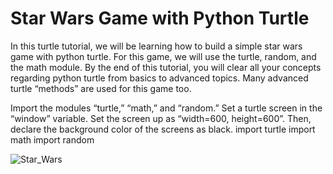 # Star Wars Game with Python Turtle

In this turtle tutorial, we will be learning how to build a simple star wars game with python turtle. For this game, we will use the turtle, random, and the math module. By the end of this tutorial, you will clear all your concepts regarding python turtle from basics to advanced topics. Many advanced turtle “methods” are used for this game too. 


Import the modules “turtle,” “math,” and “random.” Set a turtle screen in the “window” variable. Set the screen up as “width=600, height=600”. Then, declare the background color of the screens as black.
import turtle
import math
import random

![Star_Wars](https://user-images.githubusercontent.com/89359847/176565913-298ff5d9-d60f-4d63-a52d-8c22d8b73859.png)
